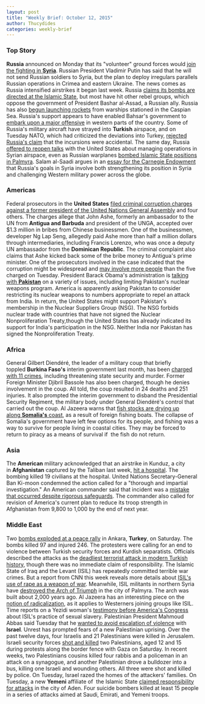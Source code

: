 ```yaml
---
layout: post
title: "Weekly Brief: October 12, 2015"
author: Thucydides
categories: weekly-brief
---
```


### Top Story

**Russia** announced on Monday that its "volunteer" ground forces would [join the fighting in **Syria**](http://www.nytimes.com/2015/10/06/world/middleeast/russian-soldiers-join-syria-fight.html). Russian President Vladimir Putin has said that he will not send Russian soldiers to Syria, but the plan to deploy irregulars parallels Russian operations in Crimea and eastern Ukraine. The news comes as Russia intensified airstrikes it began last week. Russia [claims its bombs are directed at the Islamic State](http://in.reuters.com/article/2015/10/11/mideast-crisis-syria-idINKCN0S40JK20151011), but most have hit other rebel groups, which oppose the government of President Bashar al-Assad, a Russian ally. Russia has also [begun launching rockets](http://www.aljazeera.com/news/2015/10/russian-warships-join-syria-war-rocket-attacks-151007124347980.html) from warships stationed in the Caspian Sea. Russia's support appears to have enabled Bahsar's government to [embark upon a major offensive](http://www.reuters.com/article/2015/10/09/us-mideast-crisis-syria-idUSKCN0S20J920151009) in western parts of the country. Some of Russia's military aircraft have strayed into **Turkish** airspace, and on Tuesday NATO, which had criticized the deviations into Turkey, [rejected Russia's claim](http://uk.reuters.com/article/2015/10/06/uk-mideast-crisis-syria-russia-idUKKCN0S00TB20151006?utm_source=securitybulletin) that the incursions were accidental. The same day, Russia [offered to reopen talks](https://www.washingtonpost.com/world/nato-secretary-general-rejects-russian-claims-turkish-air-incursions-were-accidental/2015/10/06/8f2a2c42-6c0c-11e5-b31c-d80d62b53e28_story.html) with the United States about managing operations in Syrian airspace, even as Russian warplanes [bombed Islamic State positions in Palmyra](http://www.wsj.com/articles/russian-warplanes-strike-islamic-state-targets-in-palmyra-1444135287). Salam al-Saadi argues in an [essay for the Carnegie Endowment](http://carnegieendowment.org/sada/) that Russia's goals in Syria involve both strengthening its position in Syria and challenging Western military power across the globe.

### Americas

Federal prosecutors in the **United States** [filed criminal corruption charges against a former president of the United Nations General Assembly](http://www.reuters.com/article/2015/10/06/us-usa-crime-macau-idUSKCN0S01CG20151006?feedType=RSS&feedName=topNews&utm_source=securitybulletin) and four others. The charges allege that John Ashe, formerly an ambassador to the UN from **Antigua and Barbuda** and president of the UNGA, accepted over $1.3 million in bribes from Chinese businessmen. One of the businessmen, developer Ng Lap Seng, allegedly paid Ashe more than half a million dollars through intermediaries, including Francis Lorenzo, who was once a deputy UN ambassador from the **Dominican Republic**. The criminal complaint also claims that Ashe kicked back some of the bribe money to Antigua's prime minister. One of the prosecutors involved in the case indicated that the corruption might be widespread and [may involve more people](http://www.theguardian.com/world/2015/oct/06/antiguan-ex-president-un-general-assembly-faces-corruption-charges) than the five charged on Tuesday. President Barack Obama's administration is [talking with **Pakistan**](http://www.ndtv.com/world-news/us-in-talks-with-pakistan-on-limiting-its-nuclear-weapons-report-1229607) on a variety of issues, including limiting Pakistan's nuclear weapons program. America is apparently asking Pakistan to consider restricting its nuclear weapons to numbers appropriate to repel an attack from India. In return, the United States might support Pakistan's membership in the Nuclear Suppliers Group (NSG). The NSG forbids nuclear trade with countries that have not signed the Nuclear Nonproliferation Treaty,though the United States has already indicated its support for India's participation in the NSG. Neither India nor Pakistan has signed the Nonproliferation Treaty.

### Africa

General Gilbert Diendéré, the leader of a military coup that briefly toppled **Burkina Faso's** interim government last month, has been [charged with 11 crimes](http://www.bbc.com/news/world-africa-34461725), including threatening state security and murder. Former Foreign Minister Djibril Bassole has also been charged, though he denies involvement in the coup. All told, the coup resulted in 24 deaths and 251 injuries. It also prompted the interim government to disband the Presidential Security Regiment, the military body under General Diendéré's control that carried out the coup. Al Jazeera warns that [fish stocks are drying up along **Somalia's** coast](http://www.aljazeera.com/indepth/features/2015/10/illegal-overfishing-return-somalia-pirates-151006111159994.html), as a result of foreign fishing boats. The collapse of Somalia's government have left few options for its people, and fishing was a way to survive for people living in coastal cities. They may be forced to return to piracy as a means of survival if  the fish do not return.

### Asia

The **American** military acknowledged that an airstrike in Kunduz, a city in **Afghanistan** captured by the Taliban last week, [hit a hospital](http://www.nytimes.com/2015/10/04/world/asia/afghanistan-bombing-hospital-doctors-without-borders-kunduz.html). The bombing killed 19 civilians at the hospital. United Nations Secretary-General Ban Ki-moon condemned the action called for a "thorough and impartial investigation." An American commander said that incident was a [mistake that occurred despite rigorous safeguards](http://bigstory.ap.org/article/177d8e7e5b404064ad7a5888372a78b4/senators-ask-us-general-about-troop-levels-afghanistan). The commander also called for revision of America's current plan to reduce its troop strength in Afghanistan from 9,800 to 1,000 by the end of next year.

### Middle East

Two [bombs exploded at a peace rally](https://www.washingtonpost.com/world/at-least-30-dead-in-turkey-after-blasts-at-peace-rally/2015/10/10/1032baa7-53ec-4ed1-95f4-b8c11bbff7ab_story.html) in Ankara, **Turkey**, on Saturday. The bombs killed 97 and injured 246\. The protesters were calling for an end to violence between Turkish security forces and Kurdish separatists. Officials described the attacks as the [deadliest terrorist attack in modern Turkish history](http://www.nytimes.com/2015/10/11/world/europe/ankara-turkey-explosion-deaths.html), though there was no immediate claim of responsibility. The Islamic State of Iraq and the Levant (ISIL) has repeatedly committed terrible war crimes. But a report from CNN this week reveals more details about [ISIL's use of rape as a weapon of war](http://edition.cnn.com/2015/10/06/middleeast/pregnant-yazidis-forced-abortions-isis/index.html). Meanwhile, ISIL militants in northern Syria have [destroyed the Arch of Triumph](http://www.bbc.com/news/world-middle-east-34440759) in the city of Palmyra. The arch was built about 2,000 years ago. Al Jazeera has an interesting piece on the [notion of radicalization](http://www.aljazeera.com/indepth/opinion/2015/10/push-pull-extremism-151005103731467.html), as it applies to Westerners joining groups like ISIL. Time reports on a Yezidi woman's [testimony before America's Congress](http://time.com/4063993/yezidi-woman-isis-american-fighter-sex-slave/) about ISIL's practice of sexual slavery. Palestinian President Mahmoud Abbas said Tuesday that he [wanted to avoid escalation of violence](http://www.aljazeera.com/news/2015/10/palestine-abbas-avoid-violence-israel-151006141558791.html) with **Israel**. Unrest has prompted fears of a new Palestinian uprising. Over the past twelve days, four Israelis and 21 Palestinians were killed in Jerusalem. Israeli security forces [shot and killed](http://in.reuters.com/article/2015/10/11/israel-palestinians-idINKCN0S407C20151011) two Palestinians, aged 12 and 15 during protests along the border fence with Gaza on Saturday. In recent weeks, two Palestinians cousins killed four rabbis and a policeman in an attack on a synagogue, and another Palestinian drove a bulldozer into a bus, killing one Israeli and wounding others. All three were shot and killed by police. On Tuesday, Israel razed the homes of the attackers' families. On Tuesday, a new **Yemeni** affiliate of  the Islamic State [claimed responsibility for attacks](http://bigstory.ap.org/article/a0e6cfe9ff874014a768bbcdfe443eda/yemeni-city-blast-rocks-hotel-government-officials) in the city of Aden. Four suicide bombers killed at least 15 people in a series of attacks aimed at Saudi, Emirati, and Yemeni troops.

